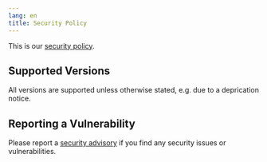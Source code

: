 ```yaml
---
lang: en
title: Security Policy
---
```


This is our [security policy].

## Supported Versions

All versions are supported unless otherwise stated, e.g. due to a deprication notice.

## Reporting a Vulnerability

Please report a [security advisory] if you find any security issues or vulnerabilities.

[security policy]: https://github.com/thistimestamp/.github/security/policy
[security advisory]: https://github.com/thistimestamp/.github/security/advisories/new
